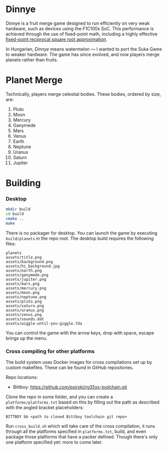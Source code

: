 # Dinnye

Dinnye is a fruit merge game designed to run efficiently on very weak hardware, such as devices using the F1C100s SoC. This performance is achieved through the use of fixed-point math, including a highly effective [fixed-point reciprocal square root approximation](docs/rsqrt.md).

In Hungarian, *Dinnye* means watermelon — I wanted to port the Suka Game to weaker hardware. The game has since evolved, and now players merge planets rather than fruits.

# Planet Merge

Technically, players merge celestial bodies. These bodies, ordered by size, are:

1. Pluto
2. Moon
3. Mercury
4. Ganymede
5. Mars
6. Venus
7. Earth
8. Neptune
9. Uranus
10. Saturn
11. Jupiter

# Building

### Desktop

```bash
mkdir build
cd build
cmake ..
make
```

There is no packager for desktop. You can launch the game by executing `build/planets` in the repo root.
The desktop build requires the following files:

```
planets
assets/title.png
assets/background.png
assets/hi_background.jpg
assets/earth.png
assets/ganymede.png
assets/jupiter.png
assets/mars.png
assets/mercury.png
assets/moon.png
assets/neptune.png
assets/pluto.png
assets/saturn.png
assets/uranus.png
assets/venus.png
assets/sounds.dat
assets/wiggle-until-you-giggle.fda
```

You can control the game with the arrow keys, drop with space, escape brings up the menu.

### Cross compiling for other platforms

The build system uses Docker images for cross compilations set up by custom makefiles. These can be found in GitHub repositories.

Repo locations:

- Bittboy: https://github.com/psiroki/rg35xx-toolchain.git

Clone the repo in some folder, and you can create a `platforms/platforms.txt` based on this by filling out the path as
described with the angled bracket placeholders:

```
BITTBOY bb <path to cloned Bittboy toolchain git repo>
```

Run `cross_build.sh` which will take care of the cross compilation, it runs through all the platforms specified in `platforms.txt`,
build, and even package those platforms that have a packer defined. Though there's only one platform specified yet: more to come later.
